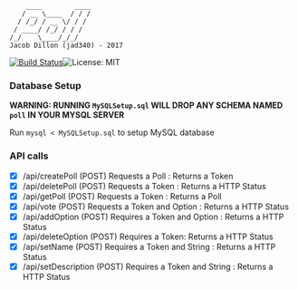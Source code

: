 ```
    ____        ____
   / __ \____  / / /
  / /_/ / __ \/ / /
 / ____/ /_/ / / /
/_/    \____/_/_/
Jacob Dillon (jad340) - 2017
```


[![Build Status](https://travis-ci.org/jad340/poll.svg?branch=master)](https://travis-ci.org/jad340/poll)![License: MIT](https://img.shields.io/badge/license-MIT-blue.svg)


### Database Setup ###
**WARNING: RUNNING `MySQLSetup.sql` WILL DROP ANY SCHEMA NAMED `poll` IN YOUR MYSQL SERVER**

Run `mysql < MySQLSetup.sql` to setup MySQL database


### API calls ###
- [x] /api/createPoll (POST) Requests a Poll : Returns a Token
- [x] /api/deletePoll (POST) Requests a Token : Returns a HTTP Status
- [x] /api/getPoll (POST) Requests a Token : Returns a Poll
- [x] /api/vote (POST) Requests a Token and Option : Returns a HTTP Status
- [x] /api/addOption (POST) Requires a Token and Option : Returns a HTTP Status
- [x] /api/deleteOption (POST) Requires a Token: Returns a HTTP Status
- [x] /api/setName (POST) Requires a Token and String : Returns a HTTP Status
- [x] /api/setDescription (POST) Requires a Token and String : Returns a HTTP Status
